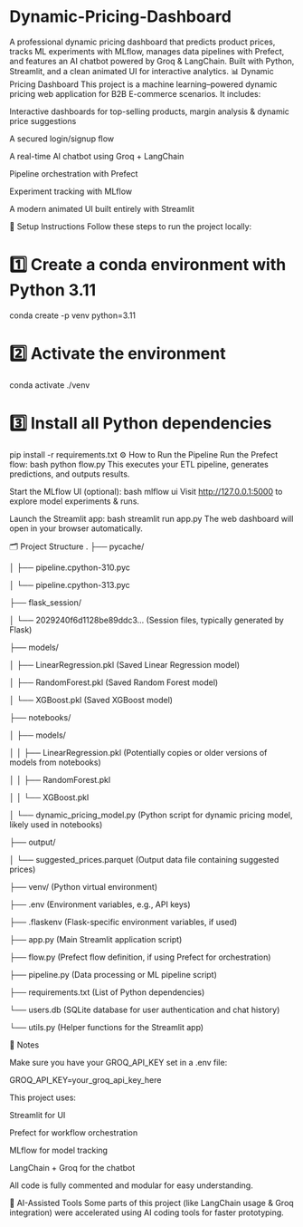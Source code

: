 # Dynamic-Pricing-Dashboard
A professional dynamic pricing dashboard that predicts product prices, tracks ML experiments with MLflow, manages data pipelines with Prefect, and features an AI chatbot powered by Groq &amp; LangChain. Built with Python, Streamlit, and a clean animated UI for interactive analytics.
📊 Dynamic Pricing Dashboard
This project is a machine learning–powered dynamic pricing web application for B2B E-commerce scenarios.
It includes:

Interactive dashboards for top-selling products, margin analysis & dynamic price suggestions

A secured login/signup flow

A real-time AI chatbot using Groq + LangChain

Pipeline orchestration with Prefect

Experiment tracking with MLflow

A modern animated UI built entirely with Streamlit

🚀 Setup Instructions
Follow these steps to run the project locally:

# 1️⃣ Create a conda environment with Python 3.11
conda create -p venv python=3.11

# 2️⃣ Activate the environment
conda activate ./venv

# 3️⃣ Install all Python dependencies
pip install -r requirements.txt
⚙️ How to Run the Pipeline
Run the Prefect flow:
bash
python flow.py
This executes your ETL pipeline, generates predictions, and outputs results.

Start the MLflow UI (optional):
bash
mlflow ui
Visit http://127.0.0.1:5000 to explore model experiments & runs.

Launch the Streamlit app:
bash
streamlit run app.py
The web dashboard will open in your browser automatically.

🗂️ Project Structure
.
├── pycache/

│   ├── pipeline.cpython-310.pyc

│   └── pipeline.cpython-313.pyc

├── flask_session/

│   └── 2029240f6d1128be89ddc3...  (Session files, typically generated by Flask)

├── models/

│   ├── LinearRegression.pkl     (Saved Linear Regression model)

│   ├── RandomForest.pkl       (Saved Random Forest model)

│   └── XGBoost.pkl            (Saved XGBoost model)

├── notebooks/

│   ├── models/

│   │   ├── LinearRegression.pkl (Potentially copies or older versions of models from notebooks)

│   │   ├── RandomForest.pkl

│   │   └── XGBoost.pkl

│   └── dynamic_pricing_model.py (Python script for dynamic pricing model, likely used in notebooks)

├── output/

│   └── suggested_prices.parquet (Output data file containing suggested prices)

├── venv/                      (Python virtual environment)

├── .env                       (Environment variables, e.g., API keys)

├── .flaskenv                  (Flask-specific environment variables, if used)

├── app.py                     (Main Streamlit application script)

├── flow.py                    (Prefect flow definition, if using Prefect for orchestration)

├── pipeline.py                (Data processing or ML pipeline script)

├── requirements.txt           (List of Python dependencies)

└── users.db                   (SQLite database for user authentication and chat history)

└── utils.py                   (Helper functions for the Streamlit app)

📌 Notes

Make sure you have your GROQ_API_KEY set in a .env file:

GROQ_API_KEY=your_groq_api_key_here

This project uses:

Streamlit for UI

Prefect for workflow orchestration

MLflow for model tracking

LangChain + Groq for the chatbot

All code is fully commented and modular for easy understanding.

🤖 AI-Assisted Tools
Some parts of this project (like LangChain usage & Groq integration) were accelerated using AI coding tools for faster prototyping.
